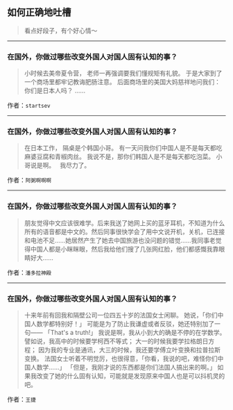 ## 如何正确地吐槽

> 看点好段子，有个好心情～


 
---

### 在国外，你做过哪些改变外国人对国人固有认知的事？

> 小时候去美帝夏令营，
> 老师一再强调要我们懂规矩有礼貌。
> 于是大家到了一个商场里都牢记教诲肥肠注意。
> 后面商场里的美国大妈慈祥地问我们：
> 你们是日本人吗？
> ......


作者：`startsev`

---

### 在国外，你做过哪些改变外国人对国人固有认知的事？

> 在日本工作，
> 隔桌是个韩国小哥。
> 有一天问我你们中国人是不是每天都吃麻婆豆腐和青椒肉丝。
> 我说不是，那你们韩国人是不是每天都吃泡菜。
> 小哥说是啊。
>  
> 我尽力了。


作者：`阿粥啊啊啊`

---

### 在国外，你做过哪些改变外国人对国人固有认知的事？

> 朋友觉得中文应该很难学。后来我送了她网上买的蓝牙耳机，不知道为什么所有的语音都是中文的。然后同事很快学会了用中文说开机，关机，已连接和电池不足……她居然产生了她去中国旅游也没问题的错觉……我同事老觉得中国人都是小眯眯眼，然后我给他们搜了几张网红脸，他们都感慨我靠眼睛好大……


作者：`潘多拉神殿`

---

### 在国外，你做过哪些改变外国人对国人固有认知的事？

> 十来年前有回我和隔壁公司一位四五十岁的法国女士闲聊。
> 她说，「你们中国人数学都特别好！」
> 可能是为了防止我谦虚或者反驳，她还特别加了一句——
> 「That's a truth!」
> 我说是啊，我从小到大的确是不停的在学数学。
> 譬如说，我高中的时候要学柯西不等式；
> 大一的时候我要学拉格朗日方程；
> 因为我的专业是通讯，大三的时候，我还要学傅立叶变换和拉普拉斯变换。
> 法国女士听着不明觉厉，也很得意，「你看，我说的吧，难怪你们中国人数学......」
> 「但是，我刚才说的东西都是你们法国人搞出来的啊。」
> 如果我改变了她的什么固有认知，可能就是发现原来中国人也是可以抖机灵的吧。


作者：`王捷`
